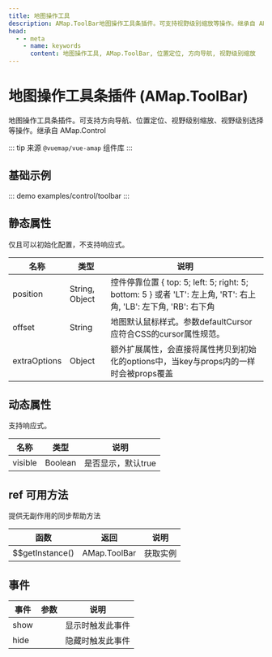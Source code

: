 ```yaml
---
title: 地图操作工具
description: AMap.ToolBar地图操作工具条插件。可支持视野级别缩放等操作。继承自 AMap.Control
head:
  - - meta
    - name: keywords
      content: 地图操作工具, AMap.ToolBar, 位置定位, 方向导航, 视野级别缩放
---
```

# 地图操作工具条插件 (AMap.ToolBar)
地图操作工具条插件。可支持方向导航、位置定位、视野级别缩放、视野级别选择等操作。继承自 AMap.Control

::: tip
来源 ```@vuemap/vue-amap``` 组件库
:::

## 基础示例

::: demo
examples/control/toolbar
:::

## 静态属性
仅且可以初始化配置，不支持响应式。

名称 | 类型 | 说明
---|---|---|
position| String, Object | 控件停靠位置 { top: 5; left: 5; right: 5; bottom: 5 } 或者 'LT': 左上角, 'RT': 右上角, 'LB': 左下角, 'RB': 右下角
offset | String | 地图默认鼠标样式。参数defaultCursor应符合CSS的cursor属性规范。
extraOptions | Object | 额外扩展属性，会直接将属性拷贝到初始化的options中，当key与props内的一样时会被props覆盖

## 动态属性

支持响应式。

名称 | 类型 | 说明
---|---|---|
visible | Boolean | 是否显示，默认true


## ref 可用方法
提供无副作用的同步帮助方法

函数 | 返回 | 说明
---|---|---|
$$getInstance() | AMap.ToolBar | 获取实例


## 事件

事件 | 参数 | 说明
---|---|---|
show | | 显示时触发此事件
hide | | 隐藏时触发此事件
